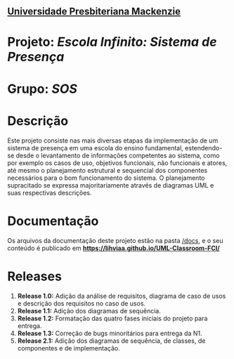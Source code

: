 <h2><a href= "https://www.mackenzie.br">Universidade Presbiteriana Mackenzie</a></h2>


# Projeto: *Escola Infinito: Sistema de Presença*

# Grupo: *SOS*

# Descrição

Este projeto consiste nas mais diversas etapas da implementação de um sistema de presença em uma escola do ensino fundamental, estendendo-se desde o levantamento de informações competentes ao sistema, como por exemplo os casos de uso, objetivos funcionais, não funcionais e atores, até mesmo o planejamento estrutural e sequencial dos componentes necessários para o bom funcionamento do sistema. O planejamento supracitado se expressa majoritariamente através de diagramas UML e suas respectivas descrições.

# Documentação

Os arquivos da documentação deste projeto estão na pasta [/docs](/docs), e o seu conteúdo é publicado em **https://lihviaa.github.io/UML-Classroom-FCI/**

# Releases

<ol>
  <li><b>Release 1.0:</b> Adição da análise de requisitos, diagrama de caso de usos e descrição dos requisitos no caso de usos.</li>
  <li><b>Release 1.1:</b> Adição dos diagramas de sequência.</li>
  <li><b>Release 1.2:</b> Formatação das quatro fases iniciais do projeto para entrega.</li>
  <li><b>Release 1.3:</b> Correção de bugs minoritários para entrega da N1.</li>
  <li><b>Release 2.1:</b> Adição dos diagramas de sequência, de classes, de componentes e de implementação.</li>
</ol>
